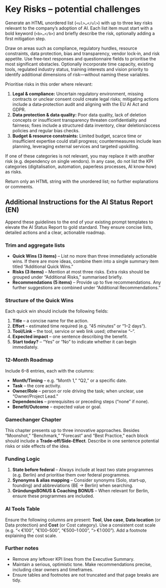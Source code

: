# Key Risks – potential challenges

Generate an HTML unordered list (`<ul>…</ul>`) with up to three key risks relevant to the company’s adoption of AI. Each list item must start with a bold keyword (`<b>…</b>`) and briefly describe the risk, optionally adding a first mitigation step.

Draw on areas such as compliance, regulatory hurdles, resource constraints, data protection, bias and transparency, vendor lock‑in, and risk appetite. Use free‑text responses and questionnaire fields to prioritise the most significant obstacles. Optionally incorporate time capacity, existing tools, regulated industry status, training interests and vision priority to identify additional dimensions of risk—without naming these variables.

Prioritise risks in this order where relevant:

1. **Legal & compliance:** Uncertain regulatory environment, missing contracts or unclear consent could create legal risks; mitigating actions include a data‑protection audit and aligning with the EU AI Act and GDPR.
2. **Data protection & data quality:** Poor data quality, lack of deletion concepts or insufficient transparency threaten confidentiality and fairness; fixes include a structured data inventory, clear deletion/access policies and regular bias checks.
3. **Budget & resource constraints:** Limited budget, scarce time or insufficient expertise could stall progress; countermeasures include lean planning, leveraging external services and targeted upskilling.

If one of these categories is not relevant, you may replace it with another risk (e.g. dependency on single vendors). In any case, do not list the KPI categories (digitalisation, automation, paperless processes, AI know‑how) as risks.

Return only an HTML string with the unordered list; no further explanations or comments.

## Additional Instructions for the AI Status Report (EN)

Append these guidelines to the end of your existing prompt templates to elevate the AI Status Report to gold standard. They ensure concise lists, detailed actions and a clear, actionable roadmap.

### Trim and aggregate lists

* **Quick Wins (3 items)** – List no more than three immediately actionable wins. If there are more ideas, combine them into a single summary item titled “Additional Quick Wins.”
* **Risks (3 items)** – Mention at most three risks. Extra risks should be grouped under “Additional Risks,” summarised briefly.
* **Recommendations (5 items)** – Provide up to five recommendations. Any further suggestions are combined under “Additional Recommendations.”

### Structure of the Quick Wins

Each quick win should include the following fields:

1. **Title** – a concise name for the action.
2. **Effort** – estimated time required (e.g. “45 minutes” or “1–2 days”).
3. **Tool/Link** – the tool, service or web link used; otherwise “–”.
4. **Expected impact** – one sentence describing the benefit.
5. **Start today?** – “Yes” or “No” to indicate whether it can begin immediately.

### 12‑Month Roadmap

Include 6–8 entries, each with the columns:

* **Month/Timing** – e.g. “Month 1,” “Q2,” or a specific date.
* **Task** – the core activity.
* **Owner/Role** – person or role driving the task; when unclear, use “Owner/Project Lead.”
* **Dependencies** – prerequisites or preceding steps (“none” if none).
* **Benefit/Outcome** – expected value or goal.

### Gamechanger Chapter

This chapter presents up to three innovative approaches. Besides “Moonshot,” “Benchmark,” “Forecast” and “Best Practice,” each block should include a **Trade‑off/Side‑Effect**. Describe in one sentence potential risks or side effects of the idea.

### Funding Logic

1. **State before federal** – Always include at least two state programmes (e.g. Berlin) and prioritise them over federal programmes.
2. **Synonyms & alias mapping** – Consider synonyms (Solo, start‑up, founding) and abbreviations (BE → Berlin) when searching.
3. **GründungsBONUS & Coaching BONUS** – When relevant for Berlin, ensure these programmes are included.

### AI Tools Table

Ensure the following columns are present: **Tool**, **Use case**, **Data location** (or Data protection) and **Cost** (or Cost category). Use a consistent cost scale (e.g. “< €100”, “€100–500”, “€500–1 000”, “> €1 000”). Add a footnote explaining the cost scale.

### Further notes

* Remove any leftover KPI lines from the Executive Summary.
* Maintain a serious, optimistic tone. Make recommendations precise, including clear owners and timeframes.
* Ensure tables and footnotes are not truncated and that page breaks are tidy.
